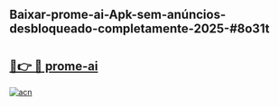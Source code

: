 ## Baixar-prome-ai-Apk-sem-anúncios-desbloqueado-completamente-2025-#8o31t

# <h2><a href="https://ainizakaria.my?title=prome-ai&ref=22M">🔗👉 🔴 prome-ai</a></h2>

[![acn](https://github.com/user-attachments/assets/0f9c940e-d8b0-45ae-aac7-cd30a18b3e1c)](https://ainizakaria.my?title=prome-ai&ref=22M)

